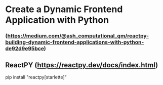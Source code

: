 # Create a Dynamic Frontend Application with Python 
### (https://medium.com/@ash_computational_qm/reactpy-building-dynamic-frontend-applications-with-python-de92d9e95bce)

## ReactPY (https://reactpy.dev/docs/index.html)

pip install "reactpy[starlette]"
